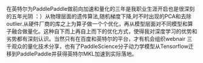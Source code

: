 在英特尔为PaddlePaddle做前向加速和量化的三年是我职业生涯开启也是很深刻的五年光阴 ：）从物理层面的遗传算法,随机梯度下降,时不时出现的PCA和去除outlier.从硬件厂商的库之上为算子做一个个优化，再从模型层面对不同模型和算子融合做量化。这种自下而上再自上而下的优化方式，使得我对深度学习的优势和劣势都有深刻认识。当然只有在百度和英特尔的平台，才有机会组织webnair 三千观众的量化技术分享，也有了PaddleScience分子动力学模型从Tensorflow迁移到PaddlePaddle并获得英特尔MKL加速到实际落地。
